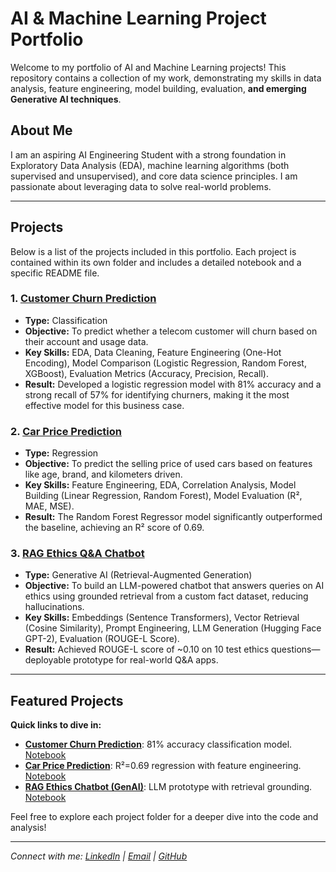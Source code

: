 # AI & Machine Learning Project Portfolio

Welcome to my portfolio of AI and Machine Learning projects! This repository contains a collection of my work, demonstrating my skills in data analysis, feature engineering, model building, evaluation, **and emerging Generative AI techniques**.

## About Me
I am an aspiring AI Engineering Student with a strong foundation in Exploratory Data Analysis (EDA), machine learning algorithms (both supervised and unsupervised), and core data science principles. I am passionate about leveraging data to solve real-world problems.

---

## Projects

Below is a list of the projects included in this portfolio. Each project is contained within its own folder and includes a detailed notebook and a specific README file.

### 1. [Customer Churn Prediction](./ClassificationProject(CustomerChurnPred)/)
- **Type:** Classification
- **Objective:** To predict whether a telecom customer will churn based on their account and usage data.
- **Key Skills:** EDA, Data Cleaning, Feature Engineering (One-Hot Encoding), Model Comparison (Logistic Regression, Random Forest, XGBoost), Evaluation Metrics (Accuracy, Precision, Recall).
- **Result:** Developed a logistic regression model with 81% accuracy and a strong recall of 57% for identifying churners, making it the most effective model for this business case.

### 2. [Car Price Prediction](./RegressionProject(CarPricePred)/)
- **Type:** Regression
- **Objective:** To predict the selling price of used cars based on features like age, brand, and kilometers driven.
- **Key Skills:** Feature Engineering, EDA, Correlation Analysis, Model Building (Linear Regression, Random Forest), Model Evaluation (R², MAE, MSE).
- **Result:** The Random Forest Regressor model significantly outperformed the baseline, achieving an R² score of 0.69.

### 3. [RAG Ethics Q&A Chatbot](./RAG-Ethics-Chatbot/)
- **Type:** Generative AI (Retrieval-Augmented Generation)
- **Objective:** To build an LLM-powered chatbot that answers queries on AI ethics using grounded retrieval from a custom fact dataset, reducing hallucinations.
- **Key Skills:** Embeddings (Sentence Transformers), Vector Retrieval (Cosine Similarity), Prompt Engineering, LLM Generation (Hugging Face GPT-2), Evaluation (ROUGE-L Score).
- **Result:** Achieved ROUGE-L score of ~0.10 on 10 test ethics questions—deployable prototype for real-world Q&A apps.

---

## Featured Projects
**Quick links to dive in:**
- **[Customer Churn Prediction](ClassificationProject(CustomerChurnPred)/)**: 81% accuracy classification model. [Notebook](ClassificationProject(CustomerChurnPred)/Polished_ClassificationProject.ipynb)
- **[Car Price Prediction](RegressionProject(CarPricePred)/)**: R²=0.69 regression with feature engineering. [Notebook](RegressionProject(CarPricePred)/Polished_RegressionProject.ipynb)
- **[RAG Ethics Chatbot (GenAI)](RAG-Ethics-Chatbot/)**: LLM prototype with retrieval grounding. [Notebook](RAG-Ethics-Chatbot/RAG_Ethics_Chatbot.ipynb)

Feel free to explore each project folder for a deeper dive into the code and analysis!

---
*Connect with me: [LinkedIn](https://www.linkedin.com/in/soberhuman) | [Email](soberbeing78@gmail.com) | [GitHub](https://github.com/Sober-Human/AI-ML-Portfolio)*
